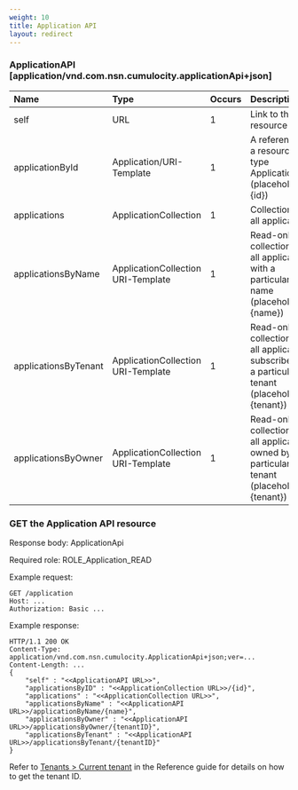```yaml
---
weight: 10
title: Application API
layout: redirect
---
```


### ApplicationAPI [application/vnd.com.nsn.cumulocity.applicationApi+json]

|Name|Type|Occurs|Description|
|:---|:---|:-----|:----------|
|self|URL|1|Link to this resource|
|applicationById|Application/URI-Template|1|A reference to a resource of type Application (placeholder {id})|
|applications|ApplicationCollection|1|Collection of all applications|
|applicationsByName|ApplicationCollection URI-Template|1|Read-only collection of all applications with a particular name (placeholder {name})|
|applicationsByTenant|ApplicationCollection URI-Template|1|Read-only collection of all applications subscribed by a particular tenant (placeholder {tenant})|
|applicationsByOwner|ApplicationCollection URI-Template|1|Read-only collection of all applications owned by a particular tenant (placeholder {tenant})|


### GET the Application API resource

Response body: ApplicationApi

Required role: ROLE\_Application\_READ

Example request:

```http
GET /application
Host: ...
Authorization: Basic ...
```

Example response:

```http
HTTP/1.1 200 OK
Content-Type: application/vnd.com.nsn.cumulocity.ApplicationApi+json;ver=...
Content-Length: ...
{
    "self" : "<<ApplicationAPI URL>>",
    "applicationsByID" : "<<ApplicationCollection URL>>/{id}",
    "applications" : "<<ApplicationCollection URL>>",
    "applicationsByName" : "<<ApplicationAPI URL>>/applicationByName/{name}",
    "applicationsByOwner" : "<<ApplicationAPI URL>>/applicationsByOwner/{tenantID}",
    "applicationsByTenant" : "<<ApplicationAPI URL>>/applicationsByTenant/{tenantID}"
}
```

Refer to [Tenants > Current tenant](/guides/reference/tenants#current-tenant) in the Reference guide for details on how to get the tenant ID.
